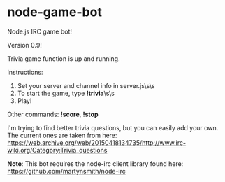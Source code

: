 # node-game-bot
Node.js IRC game bot!

Version 0.9!

Trivia game function is up and running.

Instructions:
1. Set your server and channel info in server.js\s\s
2. To start the game, type **!trivia**\s\s
3. Play!

Other commands: **!score**, **!stop**

I'm trying to find better trivia questions, but you can easily add your own. The current ones are taken from here: https://web.archive.org/web/20150418134735/http://www.irc-wiki.org/Category:Trivia_questions

**Note**: This bot requires the node-irc client library found here: https://github.com/martynsmith/node-irc
